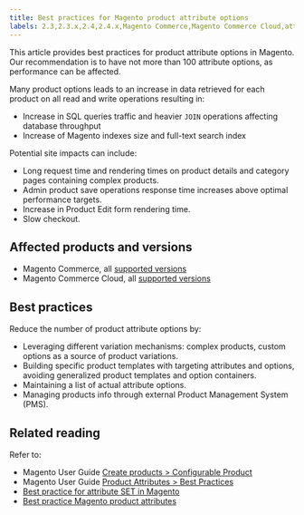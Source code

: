 ```yaml
---
title: Best practices for Magento product attribute options
labels: 2.3,2.3.x,2.4,2.4.x,Magento Commerce,Magento Commerce Cloud,attribute,best practices,products
---
```


This article provides best practices for product attribute options in Magento. Our recommendation is to have not more than 100 attribute options, as performance can be affected.

Many product options leads to an increase in data retrieved for each product on all read and write operations resulting in:

* Increase in SQL queries traffic and heavier `JOIN` operations affecting database throughput
* Increase of Magento indexes size and full-text search index

Potential site impacts can include:

* Long request time and rendering times on product details and category pages containing complex products.
* Admin product save operations response time increases above optimal performance targets.
* Increase in Product Edit form rendering time.
* Slow checkout.

## Affected products and versions

* Magento Commerce, all [supported versions](https://magento.com/sites/default/files/magento-software-lifecycle-policy.pdf) 
* Magento Commerce Cloud, all [supported versions](https://magento.com/sites/default/files/magento-software-lifecycle-policy.pdf) 

## Best practices

Reduce the number of product attribute options by:

* Leveraging different variation mechanisms: complex products, custom options as a source of product variations.
* Building specific product templates with targeting attributes and options, avoiding generalized product templates and option containers.
* Maintaining a list of actual attribute options.
* Managing products info through external Product Management System (PMS).

## Related reading

Refer to:

* Magento User Guide [Create products > Configurable Product](https://docs.magento.com/user-guide/catalog/product-create-configurable.html) 
* Magento User Guide [Product Attributes > Best Practices](https://docs.magento.com/user-guide/catalog/attribute-best-practices.html) 
* [Best practice for attribute SET in Magento](https://support.magento.com/hc/en-us/articles/360045041092)
* [Best practice Magento product attributes](https://support.magento.com/hc/en-us/articles/360048256612)

